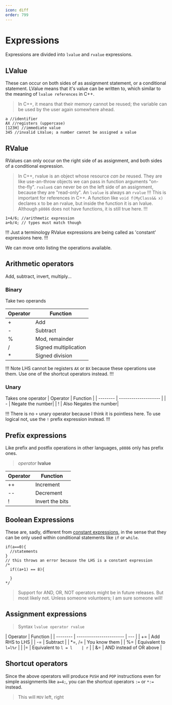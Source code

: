 ```yaml
---
icon: diff
order: 799
---
```


# Expressions

Expressions are divided into `lvalue` and `rvalue` expressions.

## LValue

These can occur on both sides of as assignment statement, or a conditional statement.
LValue means that it's value can be written to, which similar to the meaning of `lvalue references` in C++.

> In C++, it means that their memory cannot be reused; the variable can be used by the user again somewhere ahead.

```clike LValue examples
a //identifier
AX //registers (uppercase)
[123H] //immediate value
345 //invalid LValue; a number cannot be assigned a value
```

## RValue

RValues can only occur on the right side of as assignment, and both sides of a conditional expression.

> In C++, rvalue is an object whose resource _can be_ reused. They are like use-an-throw objects we can pass in function arguments "on-the-fly".
> `rvalue`s can never be on the left side of an assignment, because they are "read-only".
> An `lvalue` is always an `rvalue`
> !!!
> This is important for references in C++. A function like `void f(MyClass&& x)` declares x to be an rvalue, but inside the function it is an lvalue.
> Although `p8086` does not have functions, it is still true here.
> !!!

```clike RValue examples
1+4/6; //arithmetic expression
a+b/4; // types must match though
```

!!! Just a terminology
RValue expressions are being called as 'constant' expressions here.
!!!

We can move onto listing the operations available.

## Arithmetic operators

Add, subtract, invert, multiply...

### Binary

Take two operands

| Operator | Function              |
| -------- | --------------------- |
| +        | Add                   |
| -        | Subtract              |
| %        | Mod, remainder        |
| /        | Signed multiplication |
| \*       | Signed division       |

!!! Note
LHS cannot be registers `AX` or `BX` because these operations use them.
Use one of the shortcut operators instead.
!!!

### Unary

Takes one operator
| Operator | Function |
| -------- | -------------------- |
| - | Negate the number|
| ! | Also Negates the number|

!!!
There is no `+` unary operator because I think it is pointless here.
To use logical not, use the `!` prefix expression instead.
!!!

## Prefix expressions

Like prefix and postfix operations in other languages, `p8086` only has prefix ones.

> _operator_ **lvalue**

| Operator | Function        |
| -------- | --------------- |
| ++       | Increment       |
| --       | Decrement       |
| !        | Invert the bits |

## Boolean Expressions

These are, sadly, different from [constant expressions](#rvalue), in the sense that they can be only used within conditional statements like `if` or `while`.

```clike Conditional
if(a==0){
  //statements
}
// this throws an error because the LHS is a constant expression
/*
  if((a+1) == 8){

  }
*/
```

> Support for AND, OR, NOT operators might be in future releases. But most likely not. Unless someone volunteers; I am sure someone will!

## Assignment expressions

> Syntax
> `lvalue operator rvalue`

| Operator | Function                |
| -------- | ----------------------- | --- |
| +=       | Add RHS to LHS          |
| -=       | Subtract                |
| \*=, /=  | You know them           |
| %=       | Equivalent to `l=l%r`   |
| \|=      | Equivalent to `l = l    | r`  |
| &=       | AND instead of OR above |

## Shortcut operators

Since the above operators will produce `PUSH` and `POP` instructions even for simple assignments like `a=4;`, you can the shortcut operators `:=` or `*:=` instead.

> This will `MOV` left, right
